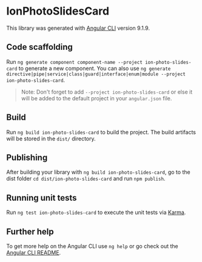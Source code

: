 # IonPhotoSlidesCard

This library was generated with [Angular CLI](https://github.com/angular/angular-cli) version 9.1.9.

## Code scaffolding

Run `ng generate component component-name --project ion-photo-slides-card` to generate a new component. You can also use `ng generate directive|pipe|service|class|guard|interface|enum|module --project ion-photo-slides-card`.
> Note: Don't forget to add `--project ion-photo-slides-card` or else it will be added to the default project in your `angular.json` file. 

## Build

Run `ng build ion-photo-slides-card` to build the project. The build artifacts will be stored in the `dist/` directory.

## Publishing

After building your library with `ng build ion-photo-slides-card`, go to the dist folder `cd dist/ion-photo-slides-card` and run `npm publish`.

## Running unit tests

Run `ng test ion-photo-slides-card` to execute the unit tests via [Karma](https://karma-runner.github.io).

## Further help

To get more help on the Angular CLI use `ng help` or go check out the [Angular CLI README](https://github.com/angular/angular-cli/blob/master/README.md).
